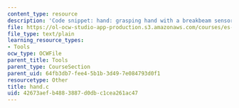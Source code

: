 ```yaml
---
content_type: resource
description: 'Code snippet: hand: grasping hand with a breakbeam sensor.'
file: https://ol-ocw-studio-app-production.s3.amazonaws.com/courses/es-293-lego-robotics-spring-2007/42673aefb4883887d0dbc1cea261ac47_hand.c
file_type: text/plain
learning_resource_types:
- Tools
ocw_type: OCWFile
parent_title: Tools
parent_type: CourseSection
parent_uid: 64fb3db7-fee4-5b1b-3d49-7e084793d0f1
resourcetype: Other
title: hand.c
uid: 42673aef-b488-3887-d0db-c1cea261ac47
---
```

